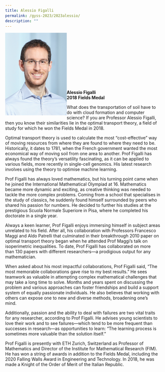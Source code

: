 ```yaml
---
title: Alessio Figalli
permalink: /gyss-2023/2023alessio/
description: ""
---
```

<img src="/images/GYSS%202022/alessio.jpg" alt="Alessio Figalli" align="left" style="width:200px">
<br>
<br>
<br>
<br>
<br>
<br>
<br>
<br>
<br>
<br>

**Alessio Figalli** <br>
**2018 Fields Medal**

What does the transportation of soil have to do with cloud formation and computer science? If you are Professor Alessio Figalli, then you know their similarities lie in the optimal transport theory, a field of study for which he won the Fields Medal in 2018.  
  
Optimal transport theory is used to calculate the most “cost-effective” way of moving resources from where they are found to where they need to be. Historically, it dates to 1781, when the French government wanted the most economical way of moving soil from one area to another. Prof Figalli has always found the theory’s versatility fascinating, as it can be applied to various fields, more recently in single-cell genomics. His latest research involves using the theory to optimise machine learning.  
  
Prof Figalli has always loved mathematics, but his turning point came when he joined the International Mathematical Olympiad at 16. Mathematics became more dynamic and exciting, as creative thinking was needed to tackle the more complex problems. Coming from a school that specialises in the study of classics, he suddenly found himself surrounded by peers who shared his passion for numbers. He decided to further his studies at the prestigious Scuola Normale Superiore in Pisa, where he completed his doctorate in a single year.  
  
Always a keen learner, Prof Figalli enjoys immersing himself in subject areas unrelated to his field. After all, his collaboration with Professors Francesco Maggi and Aldo Patrelli that culminated in their breakthrough 2010 paper on optimal transport theory began when he attended Prof Maggi’s talk on isoperimetric inequalities. To date, Prof Figalli has collaborated on more than 130 papers with different researchers—a prodigious output for any mathematician.&nbsp;  
  
When asked about his most impactful collaborations, Prof Figalli said, “The most memorable collaborations gave rise to my best results.” He sees teamwork as valuable in attempting complex mathematical challenges that may take a long time to solve. Months and years spent on discussing the problem and various approaches can foster friendships and build a support system of equally passionate individuals. He also believes that working with others can expose one to new and diverse methods, broadening one’s mind.  
  
Additionally, passion and the ability to deal with failures are two vital traits for any researcher, according to Prof Figalli. He advises young scientists to love their work and to see failures—which tend to be more frequent than successes in research—as opportunities to learn: “The learning process is sometimes more valuable than the solution itself.”  
  
Prof Figalli is presently with ETH Zurich, Switzerland as Professor of Mathematics and Director of the Institute for Mathematical Research (FIM). He has won a string of awards in addition to the Fields Medal, including the 2020 Falling Walls Award in Engineering and Technology. In 2018, he was made a Knight of the Order of Merit of the Italian Republic.